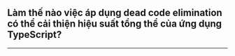 ## Làm thế nào việc áp dụng dead code elimination có thể cải thiện hiệu suất tổng thể của ứng dụng TypeScript?


---